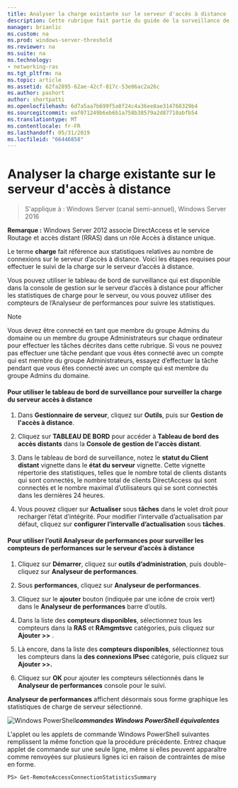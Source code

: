 ```yaml
---
title: Analyser la charge existante sur le serveur d'accès à distance
description: Cette rubrique fait partie du guide de la surveillance de l’accès à distance et la gestion des comptes dans Windows Server 2016.
manager: brianlic
ms.custom: na
ms.prod: windows-server-threshold
ms.reviewer: na
ms.suite: na
ms.technology:
- networking-ras
ms.tgt_pltfrm: na
ms.topic: article
ms.assetid: 62fa2895-62ae-42cf-817c-53e06ac2a26c
ms.author: pashort
author: shortpatti
ms.openlocfilehash: 6d7a5aa7b699f5a8f24c4a36ee8ae314768329b4
ms.sourcegitcommit: eaf071249b6eb6b1a758b38579a2d87710abfb54
ms.translationtype: MT
ms.contentlocale: fr-FR
ms.lasthandoff: 05/31/2019
ms.locfileid: "66446858"
---
```

# <a name="monitor-the-existing-load-on-the-remote-access-server"></a>Analyser la charge existante sur le serveur d'accès à distance

>S'applique à : Windows Server (canal semi-annuel), Windows Server 2016

**Remarque :** Windows Server 2012 associe DirectAccess et le service Routage et accès distant (RRAS) dans un rôle Accès à distance unique.  
  
Le terme **charge** fait référence aux statistiques relatives au nombre de connexions sur le serveur d’accès à distance. Voici les étapes requises pour effectuer le suivi de la charge sur le serveur d’accès à distance.  
  
Vous pouvez utiliser le tableau de bord de surveillance qui est disponible dans la console de gestion sur le serveur d’accès à distance pour afficher les statistiques de charge pour le serveur, ou vous pouvez utiliser des compteurs de l’Analyseur de performances pour suivre les statistiques.  
  
> [!NOTE]  
> Vous devez être connecté en tant que membre du groupe Admins du domaine ou un membre du groupe Administrateurs sur chaque ordinateur pour effectuer les tâches décrites dans cette rubrique. Si vous ne pouvez pas effectuer une tâche pendant que vous êtes connecté avec un compte qui est membre du groupe Administrateurs, essayez d’effectuer la tâche pendant que vous êtes connecté avec un compte qui est membre du groupe Admins du domaine.  
  
#### <a name="to-use-the-monitoring-dashboard-to-monitor-the-remote-access-server-load"></a>Pour utiliser le tableau de bord de surveillance pour surveiller la charge du serveur accès à distance  
  
1.  Dans **Gestionnaire de serveur**, cliquez sur **Outils**, puis sur **Gestion de l'accès à distance**.  
  
2.  Cliquez sur **TABLEAU DE BORD** pour accéder à **Tableau de bord des accès distants** dans la **Console de gestion de l'accès distant**.  
  
3.  Dans le tableau de bord de surveillance, notez le **statut du Client distant** vignette dans le **état du serveur** vignette. Cette vignette répertorie des statistiques, telles que le nombre total de clients distants qui sont connectés, le nombre total de clients DirectAccess qui sont connectés et le nombre maximal d’utilisateurs qui se sont connectés dans les dernières 24 heures.  
  
4.  Vous pouvez cliquer sur **Actualiser** sous **tâches** dans le volet droit pour recharger l’état d’intégrité. Pour modifier l’intervalle d’actualisation par défaut, cliquez sur **configurer l’intervalle d’actualisation** sous **tâches**.  
  
#### <a name="to-use-the-performance-monitor-tool-to-monitor-performance-counters-on-the-remote-access-server"></a>Pour utiliser l’outil Analyseur de performances pour surveiller les compteurs de performances sur le serveur d’accès à distance  
  
1.  Cliquez sur **Démarrer**, cliquez sur **outils d’administration**, puis double-cliquez sur **Analyseur de performances**.  
  
2.  Sous **performances**, cliquez sur **Analyseur de performances**.  
  
3.  Cliquez sur le **ajouter** bouton (indiquée par une icône de croix vert) dans le **Analyseur de performances** barre d’outils.  
  
4.  Dans la liste des **compteurs disponibles**, sélectionnez tous les compteurs dans la **RAS** et **RAmgmtsvc** catégories, puis cliquez sur **Ajouter >>** .  
  
5.  Là encore, dans la liste des **compteurs disponibles**, sélectionnez tous les compteurs dans la **des connexions IPsec** catégorie, puis cliquez sur **Ajouter >>.**  
  
6.  Cliquez sur **OK** pour ajouter les compteurs sélectionnés dans le **Analyseur de performances** console pour le suivi.  
  
**Analyseur de performances** affichent désormais sous forme graphique les statistiques de charge de serveur sélectionné.  
  
![Windows PowerShell](../../../media/Monitor-the-existing-load-on-the-Remote-Access-server/PowerShellLogoSmall.gif)***<em>commandes Windows PowerShell équivalentes</em>***  
  
L'applet ou les applets de commande Windows PowerShell suivantes remplissent la même fonction que la procédure précédente. Entrez chaque applet de commande sur une seule ligne, même si elles peuvent apparaître comme renvoyées sur plusieurs lignes ici en raison de contraintes de mise en forme.  
  
```  
PS> Get-RemoteAccessConnectionStatisticsSummary  
```  
  


